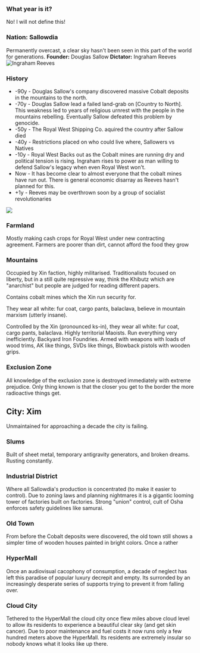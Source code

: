 ### What year is it?
No! I will not define this!

### Nation: Sallowdia
Permanently overcast, a clear sky hasn't been seen in this part of the world for generations.
**Founder:** Douglas Sallow
**Dictator:** Ingraham Reeves
![Ingraham Reeves](https://i.imgur.com/lUvlB33.png)
### History
- -90y - Douglas Sallow's company discovered massive Cobalt deposits in the mountains to the north.
- -70y - Douglas Sallow lead a failed land-grab on [Country to North].
This weakness led to years of religious urnrest with the people in the mountains rebelling. Eventually Sallow defeated this problem by genocide.
- -50y - The Royal West Shipping Co. aquired the country after Sallow died 
- -40y - Restrictions placed on who could live where, Sallowers vs Natives
- -10y - Royal West Backs out as the Cobalt mines are running dry and political tension is rising. Ingraham rises to power as man willing to defend Sallow's legacy when even Royal West won't.
- Now - It has become clear to almost everyone that the cobalt mines have run out. There is general economic disarray as Reeves hasn't planned for this.
- +1y - Reeves may be overthrown soon by a group of socialist revolutionaries


![](https://i.imgur.com/aQL6XiZ.png)

### Farmland
Mostly making cash crops for Royal West under new contracting agreement. Farmers are poorer than dirt, cannot afford the food they grow
### Mountains
Occupied by Xin faction, highly militarised. Traditionalists focused on liberty, but in a still quite repressive way, think the Khibutz which are "anarchist" but people are judged for reading different papers. 

Contains cobalt mines which the Xin run security for.

They wear all white: fur coat, cargo pants, balaclava, believe in mountain marxism (utterly insane).

Controlled by the Xin (pronounced ks-in), they wear all white: fur coat, cargo pants, balaclava.
Highly territorial Maoists. Run everything very inefficiently. Backyard Iron Foundries. Armed with weapons with loads of wood trims, AK like things, SVDs like things, Blowback pistols with wooden grips.

### Exclusion Zone
All knowledge of the exclusion zone is destroyed immediately with extreme prejudice. Only thing known is that the closer you get to the border the more radioactive things get.

## City: Xim
Unmaintained for approaching a decade the city is failing.

### Slums
Built of sheet metal, temporary antigravity generators, and broken dreams. Rusting constantly. 

### Industrial District
Where all Sallowdia's production is concentrated (to make it easier to control). Due to zoning laws and planning nightmares it is a gigantic looming tower of factories built on factories. Strong "union" control, cult of Osha enforces safety guidelines like samurai.

### Old Town
From before the Cobalt deposits were discovered, the old town still shows a simpler time of wooden houses painted in bright colors. Once a rather

### HyperMall
Once an audiovisual cacophony of consumption, a decade of neglect has left this paradise of popular luxury decrepit and empty. Its surronded by an increasingly desperate series of supports trying to prevent it from falling over.

### Cloud City
Tethered to the HyperMall the cloud city once flew miles above cloud level to allow its residents to experience a beautiful clear sky (and get skin cancer). Due to poor maintenance and fuel costs it now runs only a few hundred meters above the HyperMall. Its residents are extremely insular so nobody knows what it looks like up there.



<!--stackedit_data:
eyJoaXN0b3J5IjpbMTYwODc4NzkwMiwtMTAxNDA1MDg5MiwxMT
UxMDY3MTcsMjg1NzI5OTgxLC0xNjg0OTI2OTUyLC05NTQ5Mzgx
MzEsMzg1NzcxODk5XX0=
-->